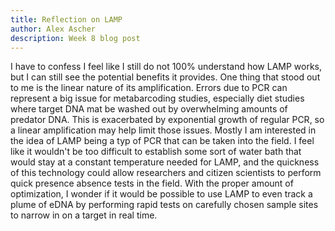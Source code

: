 ```yaml
---
title: Reflection on LAMP
author: Alex Ascher
description: Week 8 blog post
---
```

I have to confess I feel like I still do not 100% understand how LAMP works, but I can still see the potential benefits it provides. One thing that stood out to me is the linear nature of its amplification. Errors due to PCR can represent a big issue for metabarcoding studies, especially diet studies where target DNA mat be washed out by overwhelming amounts of predator DNA. This is exacerbated by exponential growth of regular PCR, so a linear amplification may help limit those issues. Mostly I am interested in the idea of LAMP being a typ of PCR that can be taken into the field. I feel like it wouldn't be too difficult to establish some sort of water bath that would stay at a constant temperature needed for LAMP, and the quickness of this technology could allow researchers and citizen scientists to perform quick presence absence tests in the field. With the proper amount of optimization, I wonder if it would be possible to use LAMP to even track a plume of eDNA by performing rapid tests on carefully chosen sample sites to narrow in on a target in real time.